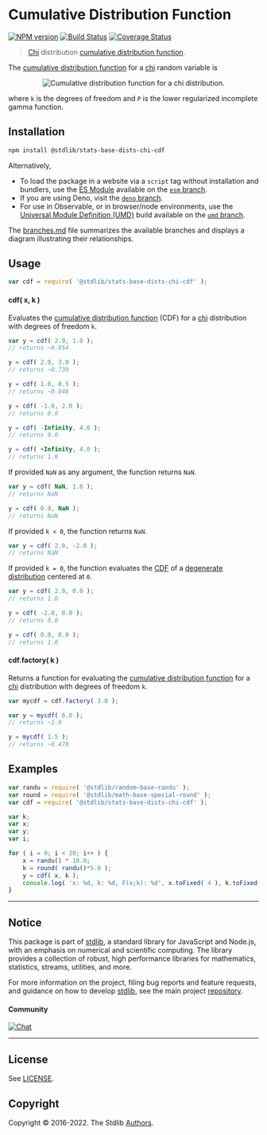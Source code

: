 <!--

@license Apache-2.0

Copyright (c) 2018 The Stdlib Authors.

Licensed under the Apache License, Version 2.0 (the "License");
you may not use this file except in compliance with the License.
You may obtain a copy of the License at

   http://www.apache.org/licenses/LICENSE-2.0

Unless required by applicable law or agreed to in writing, software
distributed under the License is distributed on an "AS IS" BASIS,
WITHOUT WARRANTIES OR CONDITIONS OF ANY KIND, either express or implied.
See the License for the specific language governing permissions and
limitations under the License.

-->

# Cumulative Distribution Function

[![NPM version][npm-image]][npm-url] [![Build Status][test-image]][test-url] [![Coverage Status][coverage-image]][coverage-url] <!-- [![dependencies][dependencies-image]][dependencies-url] -->

> [Chi][chi-distribution] distribution [cumulative distribution function][cdf].

<section class="intro">

The [cumulative distribution function][cdf] for a [chi][chi-distribution] random variable is

<!-- <equation class="equation" label="eq:chi_chi_cdf" align="center" raw="F(x;\,k) = P\left(k/2,x^{2}/2\right)" alt="Cumulative distribution function for a chi distribution."> -->

<div class="equation" align="center" data-raw-text="F(x;\,k) = P\left(k/2,x^{2}/2\right)" data-equation="eq:chi_chi_cdf">
    <img src="https://cdn.jsdelivr.net/gh/stdlib-js/stdlib@591cf9d5c3a0cd3c1ceec961e5c49d73a68374cb/lib/node_modules/@stdlib/stats/base/dists/chi/cdf/docs/img/equation_chi_chi_cdf.svg" alt="Cumulative distribution function for a chi distribution.">
    <br>
</div>

<!-- </equation> -->

where `k` is the degrees of freedom and `P` is the lower regularized incomplete gamma function.

</section>

<!-- /.intro -->

<section class="installation">

## Installation

```bash
npm install @stdlib/stats-base-dists-chi-cdf
```

Alternatively,

-   To load the package in a website via a `script` tag without installation and bundlers, use the [ES Module][es-module] available on the [`esm` branch][esm-url].
-   If you are using Deno, visit the [`deno` branch][deno-url].
-   For use in Observable, or in browser/node environments, use the [Universal Module Definition (UMD)][umd] build available on the [`umd` branch][umd-url].

The [branches.md][branches-url] file summarizes the available branches and displays a diagram illustrating their relationships.

</section>

<section class="usage">

## Usage

```javascript
var cdf = require( '@stdlib/stats-base-dists-chi-cdf' );
```

#### cdf( x, k )

Evaluates the [cumulative distribution function][cdf] (CDF) for a [chi][chi-distribution] distribution with degrees of freedom `k`.

```javascript
var y = cdf( 2.0, 1.0 );
// returns ~0.954

y = cdf( 2.0, 3.0 );
// returns ~0.739

y = cdf( 1.0, 0.5 );
// returns ~0.846

y = cdf( -1.0, 2.0 );
// returns 0.0

y = cdf( -Infinity, 4.0 );
// returns 0.0

y = cdf( +Infinity, 4.0 );
// returns 1.0
```

If provided `NaN` as any argument, the function returns `NaN`.

```javascript
var y = cdf( NaN, 1.0 );
// returns NaN

y = cdf( 0.0, NaN );
// returns NaN
```

If provided `k < 0`, the function returns `NaN`.

```javascript
var y = cdf( 2.0, -2.0 );
// returns NaN
```

If provided `k = 0`, the function evaluates the [CDF][cdf] of a [degenerate distribution][degenerate-distribution] centered at `0`.

```javascript
var y = cdf( 2.0, 0.0 );
// returns 1.0

y = cdf( -2.0, 0.0 );
// returns 0.0

y = cdf( 0.0, 0.0 );
// returns 1.0
```

#### cdf.factory( k )

Returns a function for evaluating the [cumulative distribution function][cdf] for a [chi][chi-distribution] distribution with degrees of freedom `k`.

```javascript
var mycdf = cdf.factory( 3.0 );

var y = mycdf( 6.0 );
// returns ~1.0

y = mycdf( 1.5 );
// returns ~0.478
```

</section>

<!-- /.usage -->

<section class="examples">

## Examples

<!-- eslint no-undef: "error" -->

```javascript
var randu = require( '@stdlib/random-base-randu' );
var round = require( '@stdlib/math-base-special-round' );
var cdf = require( '@stdlib/stats-base-dists-chi-cdf' );

var k;
var x;
var y;
var i;

for ( i = 0; i < 20; i++ ) {
    x = randu() * 10.0;
    k = round( randu()*5.0 );
    y = cdf( x, k );
    console.log( 'x: %d, k: %d, F(x;k): %d', x.toFixed( 4 ), k.toFixed( 4 ), y.toFixed( 4 ) );
}
```

</section>

<!-- /.examples -->

<!-- Section for related `stdlib` packages. Do not manually edit this section, as it is automatically populated. -->

<section class="related">

</section>

<!-- /.related -->

<!-- Section for all links. Make sure to keep an empty line after the `section` element and another before the `/section` close. -->


<section class="main-repo" >

* * *

## Notice

This package is part of [stdlib][stdlib], a standard library for JavaScript and Node.js, with an emphasis on numerical and scientific computing. The library provides a collection of robust, high performance libraries for mathematics, statistics, streams, utilities, and more.

For more information on the project, filing bug reports and feature requests, and guidance on how to develop [stdlib][stdlib], see the main project [repository][stdlib].

#### Community

[![Chat][chat-image]][chat-url]

---

## License

See [LICENSE][stdlib-license].


## Copyright

Copyright &copy; 2016-2022. The Stdlib [Authors][stdlib-authors].

</section>

<!-- /.stdlib -->

<!-- Section for all links. Make sure to keep an empty line after the `section` element and another before the `/section` close. -->

<section class="links">

[npm-image]: http://img.shields.io/npm/v/@stdlib/stats-base-dists-chi-cdf.svg
[npm-url]: https://npmjs.org/package/@stdlib/stats-base-dists-chi-cdf

[test-image]: https://github.com/stdlib-js/stats-base-dists-chi-cdf/actions/workflows/test.yml/badge.svg?branch=v0.0.7
[test-url]: https://github.com/stdlib-js/stats-base-dists-chi-cdf/actions/workflows/test.yml?query=branch:v0.0.7

[coverage-image]: https://img.shields.io/codecov/c/github/stdlib-js/stats-base-dists-chi-cdf/main.svg
[coverage-url]: https://codecov.io/github/stdlib-js/stats-base-dists-chi-cdf?branch=main

<!--

[dependencies-image]: https://img.shields.io/david/stdlib-js/stats-base-dists-chi-cdf.svg
[dependencies-url]: https://david-dm.org/stdlib-js/stats-base-dists-chi-cdf/main

-->

[chat-image]: https://img.shields.io/gitter/room/stdlib-js/stdlib.svg
[chat-url]: https://gitter.im/stdlib-js/stdlib/

[stdlib]: https://github.com/stdlib-js/stdlib

[stdlib-authors]: https://github.com/stdlib-js/stdlib/graphs/contributors

[umd]: https://github.com/umdjs/umd
[es-module]: https://developer.mozilla.org/en-US/docs/Web/JavaScript/Guide/Modules

[deno-url]: https://github.com/stdlib-js/stats-base-dists-chi-cdf/tree/deno
[umd-url]: https://github.com/stdlib-js/stats-base-dists-chi-cdf/tree/umd
[esm-url]: https://github.com/stdlib-js/stats-base-dists-chi-cdf/tree/esm
[branches-url]: https://github.com/stdlib-js/stats-base-dists-chi-cdf/blob/main/branches.md

[stdlib-license]: https://raw.githubusercontent.com/stdlib-js/stats-base-dists-chi-cdf/main/LICENSE

[cdf]: https://en.wikipedia.org/wiki/Cumulative_distribution_function

[chi-distribution]: https://en.wikipedia.org/wiki/Chi_distribution

[degenerate-distribution]: https://en.wikipedia.org/wiki/Degenerate_distribution

</section>

<!-- /.links -->
